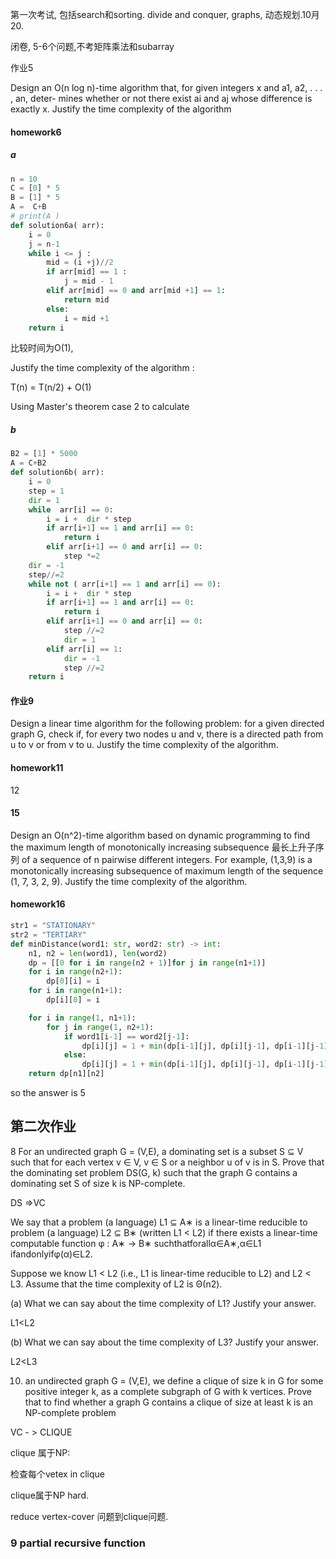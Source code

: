 

第一次考试, 包括search和sorting.  divide and conquer, graphs, 动态规划.10月20.

闭卷, 5-6个问题,不考矩阵乘法和subarray





作业5

Design an O(n log n)-time algorithm that, for given integers x and a1, a2, . . . , an, deter- mines whether or not there exist ai and aj whose difference is exactly x. Justify the time complexity of the algorithm







#### homework6

##### a

```python
n = 10
C = [0] * 5 
B = [1] * 5
A =  C+B 
# print(A )
def solution6a( arr):
    i = 0 
    j = n-1
    while i <= j :
        mid = (i +j)//2
        if arr[mid] == 1 :
            j = mid - 1
        elif arr[mid] == 0 and arr[mid +1] == 1:
            return mid 
        else:
            i = mid +1
    return i 
```

比较时间为O(1),  



Justify the time complexity of the algorithm :

 T(n) = T(n/2) + O(1)

Using Master's theorem case 2  to calculate

##### b

```python
B2 = [1] * 5000
A = C+B2
def solution6b( arr):
    i = 0
    step = 1
    dir = 1 
    while  arr[i] == 0:
        i = i +  dir * step
        if arr[i+1] == 1 and arr[i] == 0:
            return i 
        elif arr[i+1] == 0 and arr[i] == 0:
            step *=2 
    dir = -1
    step//=2
    while not ( arr[i+1] == 1 and arr[i] == 0):
        i = i +  dir * step
        if arr[i+1] == 1 and arr[i] == 0:
            return i 
        elif arr[i+1] == 0 and arr[i] == 0:
            step //=2 
            dir = 1
        elif arr[i] == 1:
            dir = -1
            step //=2 
    return i 
```



#### 作业9

Design a linear time algorithm for the following problem: for a given directed graph G, check if, for every two nodes u and v, there is a directed path from u to v or from v to u. Justify the time complexity of the algorithm.





#### homework11



12



#### 15

Design an O(n^2)-time algorithm based on dynamic programming to find the maximum length of monotonically increasing subsequence 最长上升子序列 of a sequence of n pairwise different integers. For example, (1,3,9) is a monotonically increasing subsequence of maximum length of the sequence (1, 7, 3, 2, 9). Justify the time complexity of the algorithm.





#### homework16

```python
str1 = "STATIONARY"
str2 = "TERTIARY"
def minDistance(word1: str, word2: str) -> int:
    n1, n2 = len(word1), len(word2)
    dp = [[0 for i in range(n2 + 1)]for j in range(n1+1)]
    for i in range(n2+1):
        dp[0][i] = i
    for i in range(n1+1):
        dp[i][0] = i

    for i in range(1, n1+1):
        for j in range(1, n2+1):
            if word1[i-1] == word2[j-1]:
                dp[i][j] = 1 + min(dp[i-1][j], dp[i][j-1], dp[i-1][j-1] - 1)
            else:
                dp[i][j] = 1 + min(dp[i-1][j], dp[i][j-1], dp[i-1][j-1])
    return dp[n1][n2]
```

so the answer is 5



## 第二次作业



8 For an undirected graph G = (V,E), a dominating set is a subset S ⊆ V such that for each vertex v ∈ V, v ∈ S or a neighbor u of v is in S. Prove that the dominating set problem DS(G, k) such that the graph G contains a dominating set S of size k is NP-complete.



DS =>VC

We say that a problem (a language) L1 ⊆ A∗ is a linear-time reducible to problem (a language) L2 ⊆ B∗ (written L1 < L2) if there exists a linear-time computable function φ : A∗ → B∗ suchthatforallα∈A∗,α∈L1 ifandonlyifφ(α)∈L2.

Suppose we know L1 < L2 (i.e., L1 is linear-time reducible to L2) and L2 < L3. Assume that the time complexity of L2 is Θ(n2).

(a) What we can say about the time complexity of L1? Justify your answer. 

L1<L2

(b) What we can say about the time complexity of L3? Justify your answer.

L2<L3



10.  an undirected graph G = (V,E), we define a clique of size k in G for some positive integer k, as a complete subgraph of G with k vertices. Prove that to find whether a graph G contains a clique of size at least k is an NP-complete problem

VC - > CLIQUE

clique 属于NP: 

检查每个vetex in clique 

clique属于NP hard. 

reduce vertex-cover 问题到clique问题.



### 9 partial recursive function



